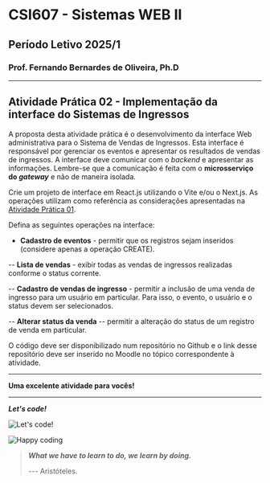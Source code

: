 # CSI607 - Sistemas WEB II

## Período Letivo 2025/1

### Prof. Fernando Bernardes de Oliveira, Ph.D

---

## Atividade Prática 02 - Implementação da interface do Sistemas de Ingressos

A proposta desta atividade prática é o desenvolvimento da interface Web administrativa para o Sistema de Vendas de Ingressos. Esta interface é responsável por gerenciar os eventos e apresentar os resultados de vendas de ingressos. A interface deve comunicar com o *backend* e apresentar as informações. Lembre-se que a comunicação é feita com o **microsserviço do *gateway*** e não de maneira isolada.

Crie um projeto de interface em React.js utilizando o Vite e/ou o Next.js. As operações utilizam como referência as considerações apresentadas na [Atividade Prática 01](./01-practical.md).

Defina as seguintes operações na interface:

- **Cadastro de eventos** - permitir que os registros sejam inseridos (considere apenas a operação CREATE).

-- **Lista de vendas** - exibir todas as vendas de ingressos realizadas conforme o status corrente.

-- **Cadastro de vendas de ingresso** - permitir a inclusão de uma venda de ingresso para um usuário em particular. Para isso, o evento, o usuário e o status devem ser selecionados.

-- **Alterar status da venda** -- permitir a alteração do status de um registro de venda em particular.

O código deve ser disponibilizado num repositório no Github e o link desse repositório deve ser inserido no Moodle no tópico correspondente à atividade.

---

**Uma excelente atividade para vocês!**

---

***Let's code!***

![Let's code!](https://media.giphy.com/media/USV0ym3bVWQJJmNu3N/giphy.gif)

![Happy coding](https://media.giphy.com/media/3bu85lsWhBTlWcOMN6/giphy.gif)

> ***What we have to learn to do, we learn by doing.***  
>
> --- Aristóteles.
